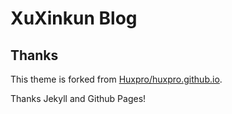 # XuXinkun Blog


## Thanks

This theme is forked from [Huxpro/huxpro.github.io](https://github.com/Huxpro/huxpro.github.io).

Thanks Jekyll and Github Pages!

